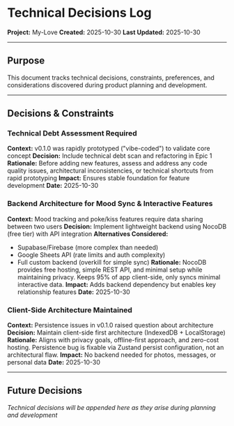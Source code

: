# Technical Decisions Log

**Project:** My-Love
**Created:** 2025-10-30
**Last Updated:** 2025-10-30

---

## Purpose

This document tracks technical decisions, constraints, preferences, and considerations discovered during product planning and development.

---

## Decisions & Constraints

### Technical Debt Assessment Required

**Context:** v0.1.0 was rapidly prototyped ("vibe-coded") to validate core concept
**Decision:** Include technical debt scan and refactoring in Epic 1
**Rationale:** Before adding new features, assess and address any code quality issues, architectural inconsistencies, or technical shortcuts from rapid prototyping
**Impact:** Ensures stable foundation for feature development
**Date:** 2025-10-30

### Backend Architecture for Mood Sync & Interactive Features

**Context:** Mood tracking and poke/kiss features require data sharing between two users
**Decision:** Implement lightweight backend using NocoDB (free tier) with API integration
**Alternatives Considered:**
- Supabase/Firebase (more complex than needed)
- Google Sheets API (rate limits and auth complexity)
- Full custom backend (overkill for simple sync)
**Rationale:** NocoDB provides free hosting, simple REST API, and minimal setup while maintaining privacy. Keeps 95% of app client-side, only syncs minimal interactive data.
**Impact:** Adds backend dependency but enables key relationship features
**Date:** 2025-10-30

### Client-Side Architecture Maintained

**Context:** Persistence issues in v0.1.0 raised question about architecture
**Decision:** Maintain client-side first architecture (IndexedDB + LocalStorage)
**Rationale:** Aligns with privacy goals, offline-first approach, and zero-cost hosting. Persistence bug is fixable via Zustand persist configuration, not an architectural flaw.
**Impact:** No backend needed for photos, messages, or personal data
**Date:** 2025-10-30

---

## Future Decisions

_Technical decisions will be appended here as they arise during planning and development_
